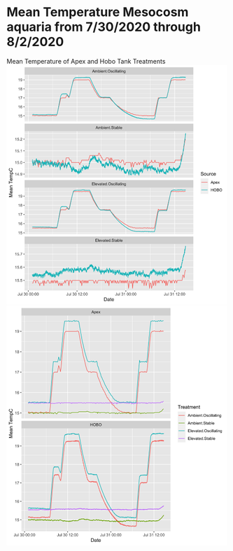 # Mean Temperature Mesocosm aquaria from 7/30/2020 through 8/2/2020

Mean Temperature of Apex and Hobo Tank Treatments
![Mean Temperature](https://github.com/SilbigerLab/Mesocosm_Environmental_Data/blob/master/Output/20200802/Treatment_Facet.png)
![Mean Temperature](https://github.com/SilbigerLab/Mesocosm_Environmental_Data/blob/master/Output/20200802/Apex_Hobo_Facet.png)
